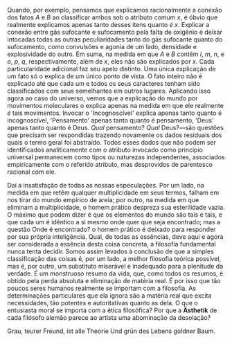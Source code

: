 Quando, por exemplo, pensamos que explicamos racionalmente a conexão dos fatos _A_ e _B_ ao classificar ambos sob o atributo comum _x_, é óbvio que realmente explicamos apenas tanto desses itens quanto _é x_. Explicar a conexão entre gás sufocante e sufocamento pela falta de oxigênio é deixar intocadas todas as outras peculiaridades tanto do gás sufocante quanto do sufocamento, como convulsões e agonia de um lado, densidade e explosividade do outro. Em suma, na medida em que _A_ e _B_ contêm _l_, _m_, _n_, e _o_, _p_, _q_, respectivamente, além de _x_, eles não são explicados por _x_. Cada particularidade adicional faz seu apelo distinto. Uma única explicação de um fato só o explica de um único ponto de vista. O fato inteiro não é explicado até que cada um e todos os seus caracteres tenham sido classificados com seus semelhantes em outros lugares. Aplicando isso agora ao caso do universo, vemos que a explicação do mundo por movimentos moleculares o explica apenas na medida em que ele realmente _é_ tais movimentos. Invocar o 'Incognoscível' explica apenas tanto quanto é incognoscível, 'Pensamento' apenas tanto quanto é pensamento, 'Deus' apenas tanto quanto é Deus. _Qual_ pensamento? _Qual_ Deus?—são questões que precisam ser respondidas trazendo novamente os dados residuais dos quais o termo geral foi abstraído. Todos esses dados que não podem ser identificados analiticamente com o atributo invocado como princípio universal permanecem como tipos ou naturezas independentes, associados empiricamente com o referido atributo, mas desprovidos de parentesco racional com ele.

Daí a insatisfação de todas as nossas especulações. Por um lado, na medida em que retêm qualquer multiplicidade em seus termos, falham em nos tirar do mundo empírico de areia; por outro, na medida em que eliminam a multiplicidade, o homem prático despreza sua esterilidade vazia. O máximo que podem dizer é que os elementos do mundo são tais e tais, e que cada um é idêntico a si mesmo onde quer que seja encontrado; mas a questão Onde é encontrado? o homem prático é deixado para responder por sua própria inteligência. Qual, de todas as essências, deve aqui e agora ser considerada a essência desta coisa concreta, a filosofia fundamental nunca tenta decidir. Somos assim levados à conclusão de que a simples classificação das coisas é, por um lado, a melhor filosofia teórica possível, mas é, por outro, um substituto miserável e inadequado para a plenitude da verdade. É um monstruoso resumo da vida, que, como todos os resumos, é obtido pela perda absoluta e eliminação de matéria real. É por isso que tão poucos seres humanos realmente se importam com a filosofia. As determinações particulares que ela ignora são a matéria real que excita necessidades, tão potentes e autoritativas quanto as dela. O que o entusiasta moral se importa com a ética filosófica? Por que a **Ästhetik** de cada filósofo alemão parece ao artista uma abominação da desolação?

Grau, teurer Freund, ist alle Theorie
Und grün des Lebens goldner Baum.